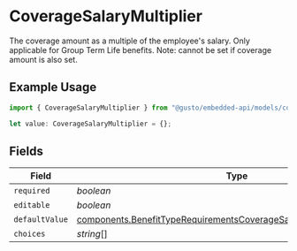 # CoverageSalaryMultiplier

The coverage amount as a multiple of the employee's salary. Only applicable for Group Term Life benefits. Note: cannot be set if coverage amount is also set.

## Example Usage

```typescript
import { CoverageSalaryMultiplier } from "@gusto/embedded-api/models/components";

let value: CoverageSalaryMultiplier = {};
```

## Fields

| Field                                                                                                                                                            | Type                                                                                                                                                             | Required                                                                                                                                                         | Description                                                                                                                                                      |
| ---------------------------------------------------------------------------------------------------------------------------------------------------------------- | ---------------------------------------------------------------------------------------------------------------------------------------------------------------- | ---------------------------------------------------------------------------------------------------------------------------------------------------------------- | ---------------------------------------------------------------------------------------------------------------------------------------------------------------- |
| `required`                                                                                                                                                       | *boolean*                                                                                                                                                        | :heavy_minus_sign:                                                                                                                                               | N/A                                                                                                                                                              |
| `editable`                                                                                                                                                       | *boolean*                                                                                                                                                        | :heavy_minus_sign:                                                                                                                                               | N/A                                                                                                                                                              |
| `defaultValue`                                                                                                                                                   | [components.BenefitTypeRequirementsCoverageSalaryMultiplierDefaultValue](../../models/components/benefittyperequirementscoveragesalarymultiplierdefaultvalue.md) | :heavy_minus_sign:                                                                                                                                               | N/A                                                                                                                                                              |
| `choices`                                                                                                                                                        | *string*[]                                                                                                                                                       | :heavy_minus_sign:                                                                                                                                               | N/A                                                                                                                                                              |